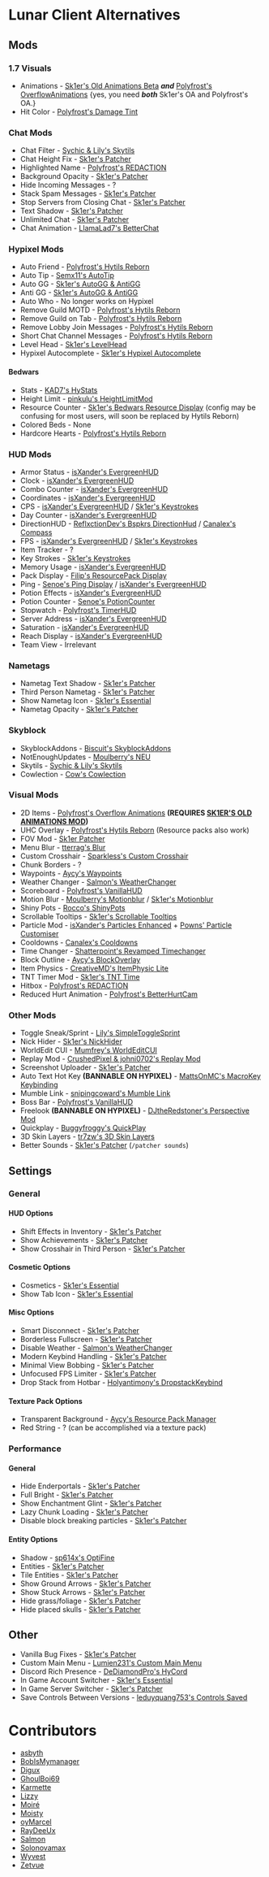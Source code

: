 # Lunar Client Alternatives

## Mods

### 1.7 Visuals

* Animations - [Sk1er's Old Animations Beta](https://sk1er.club/beta) **_and_** [Polyfrost's OverflowAnimations](https://github.com/Polyfrost/OverflowAnimations/releases/latest) {yes, you need **_both_** Sk1er's OA and Polyfrost's OA.}
* Hit Color - [Polyfrost's Damage Tint](https://github.com/Polyfrost/DamageTint/releases/latest)

### Chat Mods

* Chat Filter - [Sychic & Lily's Skytils](https://github.com/Skytils/SkytilsMod/releases/latest)
* Chat Height Fix - [Sk1er's Patcher](https://sk1er.club/mods/patcher)
* Highlighted Name - [Polyfrost's REDACTION](https://github.com/Polyfrost/REDACTION/releases/latest)
* Background Opacity - [Sk1er's Patcher](https://sk1er.club/mods/patcher)
* Hide Incoming Messages - ?
* Stack Spam Messages - [Sk1er's Patcher](https://sk1er.club/mods/patcher)
* Stop Servers from Closing Chat - [Sk1er's Patcher](https://sk1er.club/mods/patcher)
* Text Shadow - [Sk1er's Patcher](https://sk1er.club/mods/patcher)
* Unlimited Chat - [Sk1er's Patcher](https://sk1er.club/mods/patcher)
* Chat Animation - [LlamaLad7's BetterChat](https://www.curseforge.com/minecraft/mc-mods/better-chat/files/all?filter-game-version=2020709689%3A5806)

### Hypixel Mods

* Auto Friend - [Polyfrost's Hytils Reborn](https://github.com/Polyfrost/Hytils-Reborn/releases/latest)
* Auto Tip - [Semx11's AutoTip](https://autotip.pro/download)
* Auto GG - [Sk1er's AutoGG & AntiGG](https://sk1er.club/mods/autogg)
* Anti GG - [Sk1er's AutoGG & AntiGG](https://sk1er.club/mods/autogg)
* Auto Who - No longer works on Hypixel
* Remove Guild MOTD - [Polyfrost's Hytils Reborn](https://github.com/Polyfrost/Hytils-Reborn/releases/latest)
* Remove Guild on Tab - [Polyfrost's Hytils Reborn](https://github.com/Polyfrost/Hytils-Reborn/releases/latest)
* Remove Lobby Join Messages - [Polyfrost's Hytils Reborn](https://github.com/Polyfrost/Hytils-Reborn/releases/latest)
* Short Chat Channel Messages - [Polyfrost's Hytils Reborn](https://github.com/Polyfrost/Hytils-Reborn/releases/latest)
* Level Head - [Sk1er's LevelHead](https://www.sk1er.club/mods/level_head)
* Hypixel Autocomplete - [Sk1er's Hypixel Autocomplete](https://sk1er.club/mods/hypixel_auto_complete)

#### Bedwars

* Stats - [KAD7's HyStats](https://www.mediafire.com/file/so4sw1wn8aso68i/HyStats-v4.1_1.8.9.jar/file)
* Height Limit - [pinkulu's HeightLimitMod](https://modrinth.com/mod/hlm/versions)
* Resource Counter - [Sk1er's Bedwars Resource Display](https://sk1er.club/mods/sk1er-bedwars_resource_display) (config may be confusing for most users, will soon be replaced by Hytils Reborn)
* Colored Beds - None
* Hardcore Hearts - [Polyfrost's Hytils Reborn](https://github.com/Polyfrost/Hytils-Reborn/releases/latest)

### HUD Mods

* Armor Status - [isXander's EvergreenHUD](https://modrinth.com/mod/evergreenhud/versions)
* Clock - [isXander's EvergreenHUD](https://modrinth.com/mod/evergreenhud/versions)
* Combo Counter - [isXander's EvergreenHUD](https://modrinth.com/mod/evergreenhud/versions)
* Coordinates - [isXander's EvergreenHUD](https://modrinth.com/mod/evergreenhud/versions)
* CPS - [isXander's EvergreenHUD](https://modrinth.com/mod/evergreenhud/versions) / [Sk1er's Keystrokes](https://sk1er.club/mods/keystrokesmod)
* Day Counter - [isXander's EvergreenHUD](https://modrinth.com/mod/evergreenhud/versions)
* DirectionHUD - [ReflxctionDev's Bspkrs DirectionHud](https://github.com/ReflxctionDev/bspkrsCore/releases/latest) / [Canalex's Compass](https://www.youtube.com/watch?v=Anwxqk2EAlE)
* FPS - [isXander's EvergreenHUD](https://modrinth.com/mod/evergreenhud/versions) / [Sk1er's Keystrokes](https://sk1er.club/mods/keystrokesmod)
* Item Tracker - ?
* Key Strokes - [Sk1er's Keystrokes](https://sk1er.club/mods/keystrokesmod)
* Memory Usage - [isXander's EvergreenHUD](https://modrinth.com/mod/evergreenhud/versions)
* Pack Display - [Filip's ResourcePack Display](https://github.com/1fxe/Resource-Pack-Display)
* Ping - [Senoe's Ping Display](https://www.youtube.com/watch?v=NAsefZXZbHQ) / [isXander's EvergreenHUD](https://modrinth.com/mod/evergreenhud/versions)
* Potion Effects - [isXander's EvergreenHUD](https://modrinth.com/mod/evergreenhud/versions)
* Potion Counter - [Senoe's PotionCounter](https://www.youtube.com/watch?v=7iYeYK2CGDo)
* Stopwatch - [Polyfrost's TimerHUD](https://github.com/Polyfrost/timerhud-forge/releases/latest)
* Server Address -  [isXander's EvergreenHUD](https://modrinth.com/mod/evergreenhud/versions)
* Saturation - [isXander's EvergreenHUD](https://modrinth.com/mod/evergreenhud/versions)
* Reach Display - [isXander's EvergreenHUD](https://modrinth.com/mod/evergreenhud/versions)
* Team View - Irrelevant

### Nametags

* Nametag Text Shadow -  [Sk1er's Patcher](https://sk1er.club/mods/patcher)
* Third Person Nametag - [Sk1er's Patcher](https://sk1er.club/mods/patcher)
* Show Nametag Icon - [Sk1er's Essential](https://essential.gg)
* Nametag Opacity - [Sk1er's Patcher](https://sk1er.club/mods/patcher)

### Skyblock

* SkyblockAddons - [Biscuit's SkyblockAddons](https://github.com/BiscuitDevelopment/SkyblockAddons/releases/latest)
* NotEnoughUpdates - [Moulberry's NEU](https://github.com/Moulberry/NotEnoughUpdates/releases/latest)
* Skytils - [Sychic & Lily's Skytils](https://github.com/Skytils/SkytilsMod/releases/latest)
* Cowlection - [Cow's Cowlection](https://github.com/cow-mc/Cowlection/releases/latest)

### Visual Mods

* 2D Items - [Polyfrost's Overflow Animations](https://github.com/Polyfrost/OverflowAnimations/releases/latest) **(REQUIRES [SK1ER'S OLD ANIMATIONS MOD](https://sk1er.club/beta))**
* UHC Overlay - [Polyfrost's Hytils Reborn](https://github.com/Polyfrost/Hytils-Reborn/releases/latest) (Resource packs also work)
* FOV Mod - [Sk1er Patcher](https://sk1er.club/mods/patcher)
* Menu Blur - [tterrag's Blur](https://www.curseforge.com/minecraft/mc-mods/blur/files/all?filter-game-version=2020709689%3A5806)
* Custom Crosshair - [Sparkless's Custom Crosshair](https://www.curseforge.com/minecraft/mc-mods/custom-crosshair-mod/files/all?filter-game-version=2020709689%3A5806)
* Chunk Borders - ?
* Waypoints - [Aycy's Waypoints](https://www.youtube.com/watch?v=5jq5tXqwDTM)
* Weather Changer - [Salmon's WeatherChanger](https://github.com/Scherso/WeatherChanger/releases/latest)
* Scoreboard - [Polyfrost's VanillaHUD](https://github.com/Polyfrost/VanillaHUD/releases/latest)
* Motion Blur - [Moulberry's Motionblur](https://cdn.discordapp.com/attachments/733903046681034813/806188815286665226/MbMotionblur-1.0-REL-Fixed.jar) / [Sk1er's Motionblur](https://sk1er.club/mods/motionblurmod)
* Shiny Pots - [Rocco's ShinyPots](https://github.com/RoccoDev/ShinyPots-1.8/releases/latest)
* Scrollable Tooltips - [Sk1er's Scrollable Tooltips](https://www.sk1er.club/mods/text_overflow_scroll)
* Particle Mod - [isXander's Particles Enhanced](https://modrinth.com/mod/particlesenhanced) + [Powns' Particle Customiser](https://download.powns.dev/particlecustomiser189)
* Cooldowns - [Canalex's Cooldowns](https://www.youtube.com/watch?v=if1t-gO2yfc)
* Time Changer - [Shatterpoint's Revamped Timechanger](https://github.com/shatter-point/Revamped-TimeChanger/releases/latest)
* Block Outline - [Aycy's BlockOverlay](https://hypixel.net/threads/forge-1-8-9-block-overlay-v4-0-3.1417995/)
* Item Physics - [CreativeMD's ItemPhysic Lite](https://www.curseforge.com/minecraft/mc-mods/itemphysic-lite/files/all?filter-game-version=2020709689%3A5806)
* TNT Timer Mod - [Sk1er's TNT Time](https://sk1er.club/mods/tnttime)
* Hitbox - [Polyfrost's REDACTION](https://github.com/Polyfrost/REDACTION/releases/latest)
* Reduced Hurt Animation - [Polyfrost's BetterHurtCam](https://github.com/Polyfrost/BetterHurtCam/releases/latest)

### Other Mods

* Toggle Sneak/Sprint - [Lily's SimpleToggleSprint](https://github.com/My-Name-Is-Jeff/SimpleToggleSprint/releases/latest)
* Nick Hider - [Sk1er's NickHider](https://sk1er.llc/mods/nick_hider)
* WorldEdit CUI - [Mumfrey's WorldEditCUI](https://www.curseforge.com/minecraft/mc-mods/worldeditcui/files/all?filter-game-version=2020709689%3A5806)
* Replay Mod - [CrushedPixel & johni0702's Replay Mod](https://www.replaymod.com/download/download_new.php?version=1.8.9-2.5.2)
* Screenshot Uploader - [Sk1er's Patcher](https://sk1er.club/mods/patcher)
* Auto Text Hot Key **(BANNABLE ON HYPIXEL)** - [MattsOnMC's MacroKey Keybinding](https://www.curseforge.com/minecraft/mc-mods/macrokey-keybinding/files/all?filter-game-version=2020709689%3A5806)
* Mumble Link - [snipingcoward's Mumble Link](https://www.curseforge.com/minecraft/mc-mods/mumblelink/files/all?filter-game-version=2020709689%3A5806)
* Boss Bar - [Polyfrost's VanillaHUD](https://github.com/Polyfrost/VanillaHUD/releases/latest) 
* Freelook **(BANNABLE ON HYPIXEL)** - [DJtheRedstoner's Perspective Mod](https://inv.wtf/djperspective)
* Quickplay - [Buggyfroggy's QuickPlay](https://github.com/QuickplayMod/quickplay/releases/latest)
* 3D Skin Layers - [tr7zw's 3D Skin Layers](https://www.curseforge.com/minecraft/mc-mods/skin-layers-3d/files/all?filter-game-version=2020709689%3A5806)
* Better Sounds - [Sk1er's Patcher](https://sk1er.club/mods/patcher) (`/patcher sounds`)

## Settings

### General

#### HUD Options

* Shift Effects in Inventory - [Sk1er's Patcher](https://sk1er.club/mods/patcher)
* Show Achievements - [Sk1er's Patcher](https://sk1er.club/mods/patcher)
* Show Crosshair in Third Person - [Sk1er's Patcher](https://sk1er.club/mods/patcher)

#### Cosmetic Options

* Cosmetics - [Sk1er's Essential](https://essential.gg)
* Show Tab Icon - [Sk1er's Essential](https://essential.gg)

#### Misc Options

* Smart Disconnect - [Sk1er's Patcher](https://sk1er.club/mods/patcher)
* Borderless Fullscreen - [Sk1er's Patcher](https://sk1er.club/mods/patcher)
* Disable Weather - [Salmon's WeatherChanger](https://github.com/Scherso/WeatherChanger/releases/latest)
* Modern Keybind Handling - [Sk1er's Patcher](https://sk1er.club/mods/patcher)
* Minimal View Bobbing - [Sk1er's Patcher](https://sk1er.club/mods/patcher)
* Unfocused FPS Limiter - [Sk1er's Patcher](https://sk1er.club/mods/patcher)
* Drop Stack from Hotbar - [Holyantimony's DropstackKeybind](https://www.curseforge.com/minecraft/mc-mods/dropstackkeybind/files/all)


#### Texture Pack Options

* Transparent Background - [Aycy's Resource Pack Manager](https://www.youtube.com/watch?v=OQZFWrrEcYM)
* Red String - ? (can be accomplished via a texture pack)

### Performance

#### General

* Hide Enderportals - [Sk1er's Patcher](https://sk1er.club/mods/patcher)
* Full Bright - [Sk1er's Patcher](https://sk1er.club/mods/patcher)
* Show Enchantment Glint - [Sk1er's Patcher](https://sk1er.club/mods/patcher)
* Lazy Chunk Loading - [Sk1er's Patcher](https://sk1er.club/mods/patcher)
* Disable block breaking particles - [Sk1er's Patcher](https://sk1er.club/mods/patcher)

#### Entity Options

* Shadow - [sp614x's OptiFine](https://optifine.net/adloadx?f=preview_OptiFine_1.8.9_HD_U_M6_pre2.jar)
* Entities - [Sk1er's Patcher](https://sk1er.club/mods/patcher)
* Tile Entities - [Sk1er's Patcher](https://sk1er.club/mods/patcher)
* Show Ground Arrows - [Sk1er's Patcher](https://sk1er.club/mods/patcher)
* Show Stuck Arrows - [Sk1er's Patcher](https://sk1er.club/mods/patcher)
* Hide grass/foliage - [Sk1er's Patcher](https://sk1er.club/mods/patcher)
* Hide placed skulls - [Sk1er's Patcher](https://sk1er.club/mods/patcher)

## Other

* Vanilla Bug Fixes - [Sk1er's Patcher](https://sk1er.club/mods/patcher)
* Custom Main Menu - [Lumien231's Custom Main Menu](https://www.curseforge.com/minecraft/mc-mods/custom-main-menu/files/all?filter-game-version=2020709689%3A5806)
* Discord Rich Presence - [DeDiamondPro's HyCord](https://github.com/DeDiamondPro/HyCord/releases/latest)
* In Game Account Switcher - [Sk1er's Essential](https://essential.gg)
* In Game Server Switcher - [Sk1er's Patcher](https://sk1er.club/mods/patcher)
* Save Controls Between Versions - [leduyquang753's Controls Saved](https://hypixel.net/threads/forge-1-8-9-controls-saved-%E2%80%93-save-controls-as-presets.2010689/)

# Contributors

* [asbyth](https://github.com/asbyth)
* [BobIsMymanager](https://github.com/BobisMymanager)
* [Digux](https://github.com/Diguhxe)
* [GhoulBoi69](https://github.com/GhoulBoii)
* [Karmette](https://github.com/karmette)
* [Lizzy](https://github.com/LizzyMaybeDev)
* [Moiré](https://github.com/moire9)
* [Moisty](https://github.com/Mqisty)
* [oyMarcel](https://github.com/oyMarcel)
* [RayDeeUx](https://github.com/RayDeeUx)
* [Salmon](https://github.com/Scherso)
* [Solonovamax](https://github.com/solonovamax)
* [Wyvest](https://github.com/Wyvest)
* [Zetvue](https://zetvue.carrd.co)

